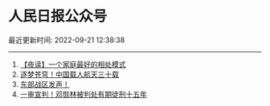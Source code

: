 # 人民日报公众号

最近更新时间: 2022-09-21 12:38:38

--- 
1. [【夜读】一个家庭最好的相处模式](https://mp.weixin.qq.com/s/CvxjjgQGf5b9TNpnAB2wzg) 
2. [逐梦苍穹！中国载人航天三十载](https://mp.weixin.qq.com/s/kXdGUKihzZ52J0YzJfWDaA) 
3. [东部战区发声！](https://mp.weixin.qq.com/s/oaMG6X0AsVA44gJluO9ecw) 
4. [一审宣判！邓恢林被判处有期徒刑十五年](https://mp.weixin.qq.com/s/tMJZc-MSve7FNRvZ3cEg1A) 
